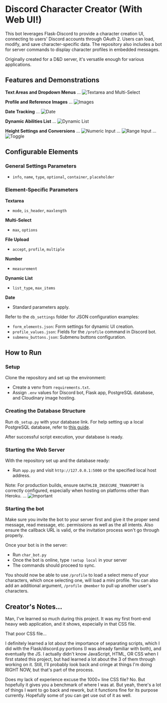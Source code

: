 # Discord Character Creator (With Web UI!)

This bot leverages Flask-Discord to provide a character creation UI, connecting to users' Discord accounts through OAuth 2. Users can load, modify, and save character-specific data. The repository also includes a bot for server commands to display character profiles in embedded messages.

Originally created for a D&D server, it's versatile enough for various applications.

## Features and Demonstrations

**Text Areas and Dropdown Menus**
...
![Textarea and Multi-Select](displays/textarea-multi.png)

**Profile and Reference Images**
...
![Images](displays/images.png)

**Date Tracking**
...
![Date](displays/date.png)

**Dynamic Abilities List**
...
![Dynamic List](displays/dynamic.png)

**Height Settings and Conversions**
...
![Numeric Input](displays/numeric.gif)
...
![Range Input](displays/range.gif)
...
![Toggle](displays/toggle.gif)

## Configurable Elements

### General Settings Parameters
- `info`, `name`, `type`, `optional`, `container`, `placeholder`

### Element-Specific Parameters

**Textarea**
- `mode`, `is_header`, `maxlength`

**Multi-Select**
- `max`, `options`

**File Upload**
- `accept`, `profile`, `multiple`

**Number**
- `measurement`

**Dynamic List**
- `list_type`, `max_items`

**Date**
- Standard parameters apply.

Refer to the `db_settings` folder for JSON configuration examples:
- `form_elements.json`: Form settings for dynamic UI creation.
- `profile_values.json`: Fields for the `/profile` command in Discord bot.
- `submenu_buttons.json`: Submenu buttons configuration.

## How to Run

### Setup
Clone the repository and set up the environment:
- Create a venv from `requirements.txt`.
- Assign `.env` values for Discord bot, Flask app, PostgreSQL database, and Cloudinary image hosting.

### Creating the Database Structure
Run `db_setup.py` with your database link. For help setting up a local PostgreSQL database, refer to [this guide](https://www.prisma.io/dataguide/postgresql/setting-up-a-local-postgresql-database).

After successful script execution, your database is ready.

### Starting the Web Server
With the repository set up and the database ready:
- Run `app.py` and visit `http://127.0.0.1:5000` or the specified local host address.

Note: For production builds, ensure `OAUTHLIB_INSECURE_TRANSPORT` is correctly configured, especially when hosting on platforms other than Heroku.
...
![Important](displays/important.png)

### Starting the bot
Make sure you invite the bot to your server first and give it the proper send message, read message, etc. permissions as well as the all intents. Also ensure the callback URL is valid, or the invitation process won't go through properly.

Once your bot is in the server:
- Run `char_bot.py`
- Once the bot is online, type `!setup local` in your server
- The commands should proceed to sync.

You should now be able to use `/profile` to load a select menu of your characters, which once selecting one, will load a mini profile. You can also add an additional argument, `/profile @member` to pull up another user's characters.

## Creator's Notes...
Man, I've learned so much during this project. It was my first front-end heavy web application, and it shows, especially in that CSS file.

That poor CSS file...

I definitely learned a lot about the importance of separating scripts, which I did with the Flask/discord.py portions (I was already familiar with both), and eventually the JS. I actually didn't know JavaScript, HTML, OR CSS when I first stated this project, but had learned a lot about the 3 of them through working on it. Still, I'll probably look back and cringe at things I'm doing RIGHT NOW, but that's part of the process.

Does my lack of experience excuse the 1000+ line CSS file? No. But hopefully it gives you a benchmark of where I was at. But yeah, there's a lot of things I want to go back and rework, but it functions fine for its purpose currently. Hopefully some of you can get use out of it as well.
